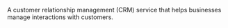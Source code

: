 A customer relationship management (CRM) service that helps businesses manage interactions with customers.